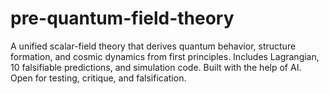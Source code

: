 # pre-quantum-field-theory
A unified scalar-field theory that derives quantum behavior, structure formation, and cosmic dynamics from first principles. Includes Lagrangian, 10 falsifiable predictions, and simulation code. Built with the help of AI. Open for testing, critique, and falsification.
